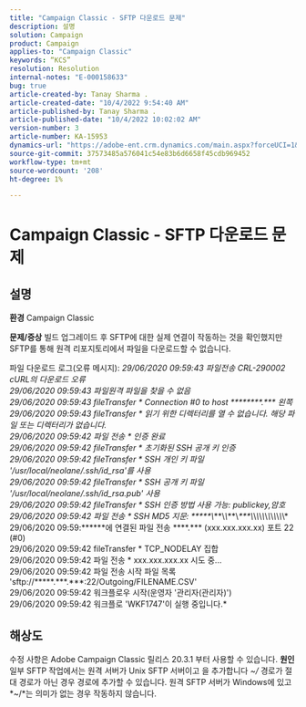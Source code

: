 ```yaml
---
title: "Campaign Classic - SFTP 다운로드 문제"
description: 설명
solution: Campaign
product: Campaign
applies-to: "Campaign Classic"
keywords: “KCS”
resolution: Resolution
internal-notes: "E-000158633"
bug: true
article-created-by: Tanay Sharma .
article-created-date: "10/4/2022 9:54:40 AM"
article-published-by: Tanay Sharma .
article-published-date: "10/4/2022 10:02:02 AM"
version-number: 3
article-number: KA-15953
dynamics-url: "https://adobe-ent.crm.dynamics.com/main.aspx?forceUCI=1&pagetype=entityrecord&etn=knowledgearticle&id=ff71298d-ca43-ed11-bba2-0022480868ff"
source-git-commit: 37573485a576041c54e83b6d6658f45cdb969452
workflow-type: tm+mt
source-wordcount: '208'
ht-degree: 1%

---
```


# Campaign Classic - SFTP 다운로드 문제

## 설명

<b>환경</b>
Campaign Classic


<b>문제/증상</b>
빌드 업그레이드 후 SFTP에 대한 실제 연결이 작동하는 것을 확인했지만 SFTP를 통해 원격 리포지토리에서 파일을 다운로드할 수 없습니다.

파일 다운로드 로그(오류 메시지):
*29/06/2020 09:59:43 파일전송 CRL-290002 cURL의 다운로드 오류
<br>29/06/2020 09:59:43 파일원격 파일을 찾을 수 없음
<br>29/06/2020 09:59:43 fileTransfer \* Connection #0 to host \*\*\*\*\*\*\*\*.\*\*\* 왼쪽
<br>29/06/2020 09:59:43 fileTransfer \* 읽기 위한 디렉터리를 열 수 없습니다. 해당 파일 또는 디렉터리가 없습니다.
<br>29/06/2020 09:59:42 파일 전송 \* 인증 완료
<br>29/06/2020 09:59:42 fileTransfer \* 초기화된 SSH 공개 키 인증
<br>29/06/2020 09:59:42 fileTransfer \* SSH 개인 키 파일 &#39;/usr/local/neolane/.ssh/id_rsa&#39;를 사용
<br>29/06/2020 09:59:42 fileTransfer \* SSH 공개 키 파일 &#39;/usr/local/neolane/.ssh/id_rsa.pub&#39; 사용
<br>29/06/2020 09:59:42 fileTransfer \* SSH 인증 방법 사용 가능: publickey,암호
<br>29/06/2020 09:59:42 파일 전송 \* SSH MD5 지문: \*\*\*\*\*\\*\*\*\\*\\*\*\*\\*\*\*\*\\*\\*\\*\\*\\*\\*\\*\\*\\*\\*\\*\\*
<br>29/06/2020 09:59:\*\*\*\*\*\*에 연결된 파일 전송 \*\*\*\*.\*\*\* (xxx.xxx.xxx.xx) 포트 22 (#0)
<br>29/06/2020 09:59:42 fileTransfer \* TCP_NODELAY 집합
<br>29/06/2020 09:59:42 파일 전송 \* xxx.xxx.xxx.xx 시도 중...
<br>29/06/2020 09:59:42 파일 전송 시작 파일 목록 &#39;sftp://\*\*\*\*\*.\*\*\*.\*\*\*:22/Outgoing/FILENAME.CSV&#39;
<br>29/06/2020 09:59:42 워크플로우 시작(운영자 &#39;관리자(관리자)&#39;)
<br>29/06/2020 09:59:42 워크플로 &#39;WKF1747&#39;이 실행 중입니다.*

## 해상도


수정 사항은 Adobe Campaign Classic 릴리스 20.3.1 부터 사용할 수 있습니다.
<b>원인</b>
일부 SFTP 작업에서는 원격 서버가 Unix SFTP 서버이고 을 추가합니다 *~/* 경로가 절대 경로가 아닌 경우 경로에 추가할 수 있습니다.
원격 SFTP 서버가 Windows에 있고 *~/*는 의미가 없는 경우 작동하지 않습니다.
